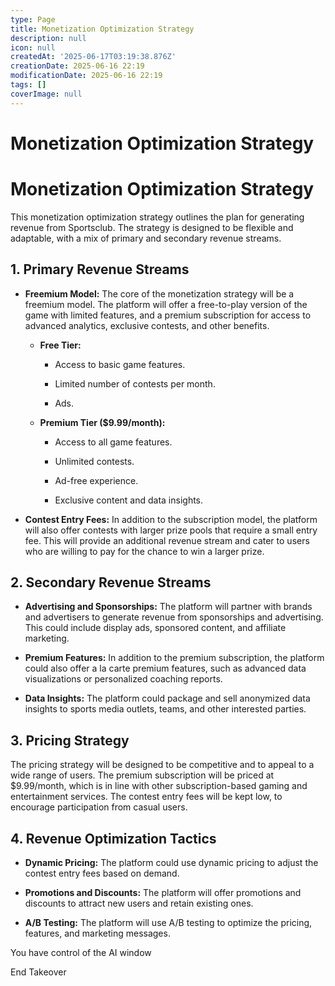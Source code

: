 ```yaml
---
type: Page
title: Monetization Optimization Strategy
description: null
icon: null
createdAt: '2025-06-17T03:19:38.876Z'
creationDate: 2025-06-16 22:19
modificationDate: 2025-06-16 22:19
tags: []
coverImage: null
---
```


# Monetization Optimization Strategy

# Monetization Optimization Strategy

This monetization optimization strategy outlines the plan for generating revenue from Sportsclub. The strategy is designed to be flexible and adaptable, with a mix of primary and secondary revenue streams.

## 1. Primary Revenue Streams

- **Freemium Model:** The core of the monetization strategy will be a freemium model. The platform will offer a free-to-play version of the game with limited features, and a premium subscription for access to advanced analytics, exclusive contests, and other benefits.

    - **Free Tier:**

        - Access to basic game features.

        - Limited number of contests per month.

        - Ads.

    - **Premium Tier ($9.99/month):**

        - Access to all game features.

        - Unlimited contests.

        - Ad-free experience.

        - Exclusive content and data insights.

- **Contest Entry Fees:** In addition to the subscription model, the platform will also offer contests with larger prize pools that require a small entry fee. This will provide an additional revenue stream and cater to users who are willing to pay for the chance to win a larger prize.

## 2. Secondary Revenue Streams

- **Advertising and Sponsorships:** The platform will partner with brands and advertisers to generate revenue from sponsorships and advertising. This could include display ads, sponsored content, and affiliate marketing.

- **Premium Features:** In addition to the premium subscription, the platform could also offer a la carte premium features, such as advanced data visualizations or personalized coaching reports.

- **Data Insights:** The platform could package and sell anonymized data insights to sports media outlets, teams, and other interested parties.

## 3. Pricing Strategy

The pricing strategy will be designed to be competitive and to appeal to a wide range of users. The premium subscription will be priced at $9.99/month, which is in line with other subscription-based gaming and entertainment services. The contest entry fees will be kept low, to encourage participation from casual users.

## 4. Revenue Optimization Tactics

- **Dynamic Pricing:** The platform could use dynamic pricing to adjust the contest entry fees based on demand.

- **Promotions and Discounts:** The platform will offer promotions and discounts to attract new users and retain existing ones.

- **A/B Testing:** The platform will use A/B testing to optimize the pricing, features, and marketing messages.

You have control of the AI window

End Takeover

